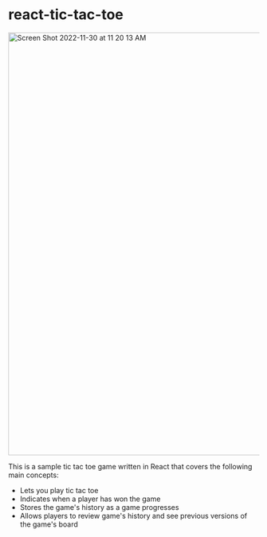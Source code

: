 # react-tic-tac-toe

<img width="849" alt="Screen Shot 2022-11-30 at 11 20 13 AM" src="https://user-images.githubusercontent.com/3827284/204865269-82899600-e8be-4c6f-b22b-28a663d69b7d.png">

This is a sample tic tac toe game written in React that covers the following main concepts:
- Lets you play tic tac toe
- Indicates when a player has won the game
- Stores the game's history as a game progresses
- Allows players to review game's history and see previous versions of the game's board
